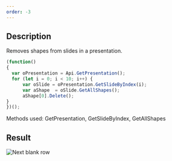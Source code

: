 ```yaml
---
order: -3
---
```


## Description

Removes shapes from slides in a presentation.

``` javascript
(function()
{
  var oPresentation = Api.GetPresentation();
  for (let i = 0; i < 10; i++) {
      var oSlide = oPresentation.GetSlideByIndex(i);
      var aShape  = oSlide.GetAllShapes();
      aShape[0].Delete();
}
})();
```

Methods used: GetPresentation, GetSlideByIndex, GetAllShapes

## Result

![Next blank row](/assets/images/plugins/remove-shapes.png)
